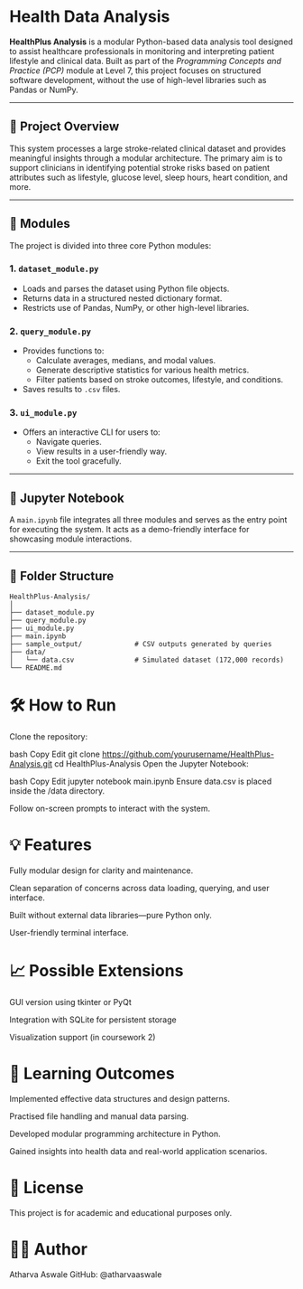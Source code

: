 # Health Data Analysis

**HealthPlus Analysis** is a modular Python-based data analysis tool designed to assist healthcare professionals in monitoring and interpreting patient lifestyle and clinical data. Built as part of the *Programming Concepts and Practice (PCP)* module at Level 7, this project focuses on structured software development, without the use of high-level libraries such as Pandas or NumPy.

---

## 📌 Project Overview

This system processes a large stroke-related clinical dataset and provides meaningful insights through a modular architecture. The primary aim is to support clinicians in identifying potential stroke risks based on patient attributes such as lifestyle, glucose level, sleep hours, heart condition, and more.

---

## 🧩 Modules

The project is divided into three core Python modules:

### 1. `dataset_module.py`
- Loads and parses the dataset using Python file objects.
- Returns data in a structured nested dictionary format.
- Restricts use of Pandas, NumPy, or other high-level libraries.

### 2. `query_module.py`
- Provides functions to:
  - Calculate averages, medians, and modal values.
  - Generate descriptive statistics for various health metrics.
  - Filter patients based on stroke outcomes, lifestyle, and conditions.
- Saves results to `.csv` files.

### 3. `ui_module.py`
- Offers an interactive CLI for users to:
  - Navigate queries.
  - View results in a user-friendly way.
  - Exit the tool gracefully.

---

## 📓 Jupyter Notebook

A `main.ipynb` file integrates all three modules and serves as the entry point for executing the system. It acts as a demo-friendly interface for showcasing module interactions.

---

## 📁 Folder Structure

```
HealthPlus-Analysis/
│
├── dataset_module.py
├── query_module.py
├── ui_module.py
├── main.ipynb
├── sample_output/             # CSV outputs generated by queries
├── data/
│   └── data.csv               # Simulated dataset (172,000 records)
└── README.md
```

# 🛠️ How to Run
Clone the repository:

bash
Copy
Edit
git clone https://github.com/yourusername/HealthPlus-Analysis.git
cd HealthPlus-Analysis
Open the Jupyter Notebook:

bash
Copy
Edit
jupyter notebook main.ipynb
Ensure data.csv is placed inside the /data directory.

Follow on-screen prompts to interact with the system.

# 💡 Features
Fully modular design for clarity and maintenance.

Clean separation of concerns across data loading, querying, and user interface.

Built without external data libraries—pure Python only.

User-friendly terminal interface.

# 📈 Possible Extensions
GUI version using tkinter or PyQt

Integration with SQLite for persistent storage

Visualization support (in coursework 2)

# 🧠 Learning Outcomes
Implemented effective data structures and design patterns.

Practised file handling and manual data parsing.

Developed modular programming architecture in Python.

Gained insights into health data and real-world application scenarios.

# 📜 License
This project is for academic and educational purposes only.

# 🙋‍♂️ Author
Atharva Aswale
GitHub: @atharvaaswale
